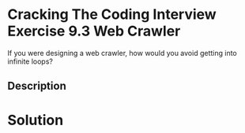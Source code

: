 # Cracking The Coding Interview Exercise 9.3 Web Crawler

If you were designing a web crawler, how would you avoid getting into infinite loops?

## Description


# Solution
